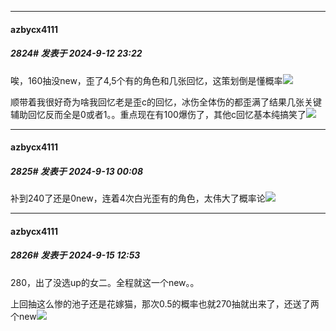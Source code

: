 ﻿
*****

####  azbycx4111  
##### 2824#       发表于 2024-9-12 23:22

唉，160抽没new，歪了4,5个有的角色和几张回忆，这策划倒是懂概率<img src="https://static.saraba1st.com/image/smiley/face2017/001.png" referrerpolicy="no-referrer">

顺带着我很好奇为啥我回忆老是歪c的回忆，冰伤全体伤的都歪满了结果几张关键辅助回忆反而全是0或者1。。重点现在有100爆伤了，其他c回忆基本纯搞笑了<img src="https://static.saraba1st.com/image/smiley/face2017/049.png" referrerpolicy="no-referrer">


*****

####  azbycx4111  
##### 2825#       发表于 2024-9-13 00:08

补到240了还是0new，连着4次白光歪有的角色，太伟大了概率论<img src="https://static.saraba1st.com/image/smiley/face2017/001.png" referrerpolicy="no-referrer">


*****

####  azbycx4111  
##### 2826#       发表于 2024-9-15 12:53

280，出了没选up的女二。全程就这一个new。。

上回抽这么惨的池子还是花嫁猫，那次0.5的概率也就270抽就出来了，还送了两个new<img src="https://static.saraba1st.com/image/smiley/face2017/004.gif" referrerpolicy="no-referrer">

